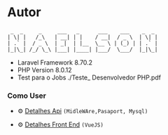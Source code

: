 # Autor 
 ```
  _  _     _     ___   _      ___    ___    _  _ 
 | \| |   /_\   | __| | |    / __|  / _ \  | \| |
 | .` |  / _ \  | _|  | |__  \__ \ | (_) | | .` |
 |_|\_| /_/ \_\ |___| |____| |___/  \___/  |_|\_|
 
 ```

- Laravel Framework 8.70.2
- PHP Version 8.0.12
- Test para o Jobs ./Teste_ Desenvolvedor PHP.pdf

### Como User

- ⚙️ [Detalhes Api](https://github.com/devnaelson/laravel-8-test/blob/TInterview510911/Api-Mysql.md)  ```(MidleWAre,Pasaport, Mysql)```

- ⚙️ [Detalhes Front End](https://github.com/devnaelson/laravel-8-test/blob/TInterview510911/interfaceVue.md)  ```(VueJS)```